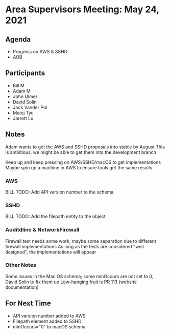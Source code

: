 # Area Supervisors Meeting: May 24, 2021

## Agenda
- Progress on AWS & SSHD
- AOB

## Participants
- Bill M
- Adam M
- John Ulmer
- David Solin
- Jack Vander Pol
- Matej Tyc
- Jarrett Lu

## Notes

Adam wants to get the AWS and SSHD proposals into stable by August
This is ambitious, we might be able to get them into the development branch

Keep up and keep pressing on AWS/SSHD/macOS to get implementations
Maybe spin up a machine in AWS to ensure tools get the same results

### AWS
BILL TODO: Add API version number to the schema

### SSHD
BILL TODO: Add the filepath entity to the object

### Auditdline & NetworkFirewall
Firewall test needs some work, maybe some separation due to different firewall implementations
As long as the tests are considered "well designed", the implementations will appear

### Other Notes
Some issues in the Mac OS schema; some minOccurs are not set to 0; David Solin to fix them up
Low-hanging fruit is PR 113 (website documentation)

## For Next Time

- API version number added to AWS
- Filepath element added to SSHD
- minOccurs="0" to macOS schema
